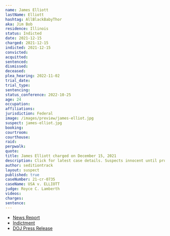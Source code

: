 ```yaml
---
name: James Elliott
lastName: Elliott
hashtag: AllBlackBabyThor
aka: Jim Bob
residence: Illinois
status: Indicted
date: 2021-12-15
charged: 2021-12-15
indicted: 2021-12-15
convicted:
acquitted:
sentenced:
dismissed:
deceased:
plea_hearing: 2022-11-02
trial_date:
trial_type:
sentencing:
status_conference: 2022-10-25
age: 24
occupation:
affiliations:
jurisdiction: Federal
image: /images/preview/james-elliot.jpg
suspect: james-elliot.jpg
booking:
courtroom:
courthouse:
raid:
perpwalk:
quote:
title: James Elliott charged on December 15, 2021
description: Click for latest case details. Suspects innocent until proven guilty.
author: seditiontrack
layout: suspect
published: true
caseNumber: 21-cr-0735
caseName: USA v. ELLIOTT
judge: Royce C. Lamberth
videos:
charges:
sentence:
---
```

- [News Report](https://chicago.suntimes.com/crime/2021/12/21/22848391/aurora-man-accused-assaulting-officer-flagpole-capitol-riot-faces-five-felonies)
- [Indictment](https://www.justice.gov/usao-dc/case-multi-defendant/file/1481251/download)
- [DOJ Press Release](https://www.justice.gov/usao-dc/pr/illinois-man-arrested-assault-law-enforcement-during-jan-6-capitol-breach)
